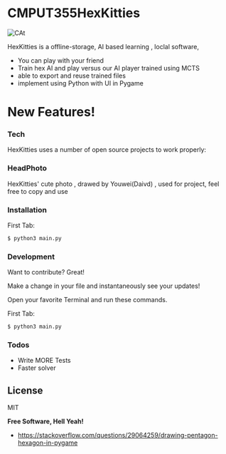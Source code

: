 # CMPUT355HexKitties


![CAt](https://user-images.githubusercontent.com/45375571/100148606-34a38c80-2e5a-11eb-9a43-e095d77f1dd6.png)


HexKitties is a offline-storage, AI based learning , loclal  software, 

  - You can play with your friend
  - Train hex AI and play versus our AI player trained using MCTS
  - able to export and reuse trained files 
  - implement using Python with UI in Pygame

# New Features!

### Tech

HexKitties uses a number of open source projects to work properly:

### HeadPhoto
HexKitties' cute photo , drawed by Youwei(Daivd) , used for project, feel free to copy and use

### Installation

First Tab:
```sh
$ python3 main.py
```



### Development

Want to contribute? Great!


Make a change in your file and instantaneously see your updates!

Open your favorite Terminal and run these commands.

First Tab:
```sh
$ python3 main.py
```





### Todos

 - Write MORE Tests
 - Faster solver

License
----

MIT


**Free Software, Hell Yeah!**

* https://stackoverflow.com/questions/29064259/drawing-pentagon-hexagon-in-pygame

[//]: # (These are reference links used in the body of this note and get stripped out when the markdown processor does its job. There is no need to format nicely because it shouldn't be seen. Thanks SO - http://stackoverflow.com/questions/4823468/store-comments-in-markdown-syntax)

	
  
   [dill]: <https://dillinger.io/>
   
